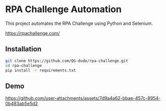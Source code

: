 # RPA Challenge Automation

This project automates the RPA Challenge using Python and Selenium.

https://rpachallenge.com/

## Installation
```bash
git clone https://github.com/QG-dude/rpa-challenge.git
cd rpa-challenge
pip install -r requirements.txt
```

## Demo

https://github.com/user-attachments/assets/7d9a4a62-bbae-457c-8954-0b483ab5e5d2

